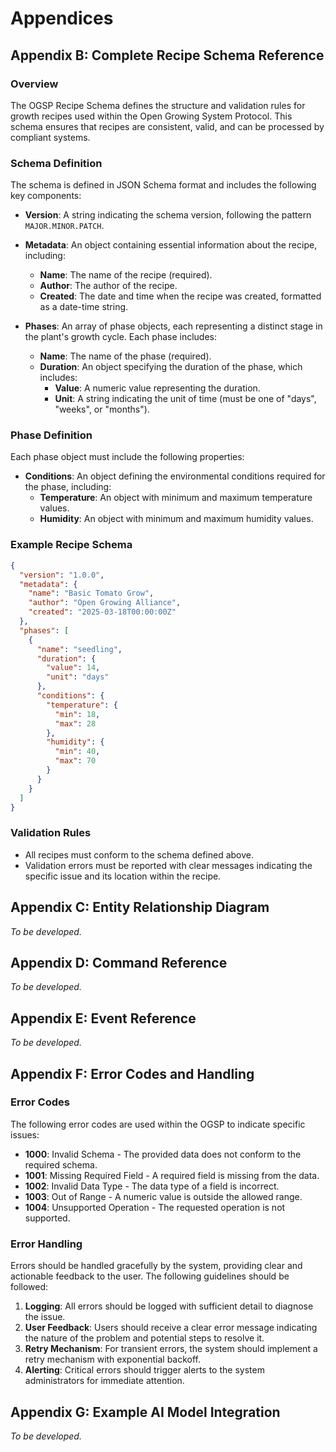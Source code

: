 # Appendices

## Appendix B: Complete Recipe Schema Reference

### Overview
The OGSP Recipe Schema defines the structure and validation rules for growth recipes used within the Open Growing System Protocol. This schema ensures that recipes are consistent, valid, and can be processed by compliant systems.

### Schema Definition
The schema is defined in JSON Schema format and includes the following key components:

- **Version**: A string indicating the schema version, following the pattern `MAJOR.MINOR.PATCH`.
- **Metadata**: An object containing essential information about the recipe, including:
  - **Name**: The name of the recipe (required).
  - **Author**: The author of the recipe.
  - **Created**: The date and time when the recipe was created, formatted as a date-time string.

- **Phases**: An array of phase objects, each representing a distinct stage in the plant's growth cycle. Each phase includes:
  - **Name**: The name of the phase (required).
  - **Duration**: An object specifying the duration of the phase, which includes:
    - **Value**: A numeric value representing the duration.
    - **Unit**: A string indicating the unit of time (must be one of "days", "weeks", or "months").

### Phase Definition
Each phase object must include the following properties:
- **Conditions**: An object defining the environmental conditions required for the phase, including:
  - **Temperature**: An object with minimum and maximum temperature values.
  - **Humidity**: An object with minimum and maximum humidity values.

### Example Recipe Schema
```json
{
  "version": "1.0.0",
  "metadata": {
    "name": "Basic Tomato Grow",
    "author": "Open Growing Alliance",
    "created": "2025-03-18T00:00:00Z"
  },
  "phases": [
    {
      "name": "seedling",
      "duration": {
        "value": 14,
        "unit": "days"
      },
      "conditions": {
        "temperature": {
          "min": 18,
          "max": 28
        },
        "humidity": {
          "min": 40,
          "max": 70
        }
      }
    }
  ]
}
```

### Validation Rules
- All recipes must conform to the schema defined above.
- Validation errors must be reported with clear messages indicating the specific issue and its location within the recipe.

## Appendix C: Entity Relationship Diagram
*To be developed.*

## Appendix D: Command Reference
*To be developed.*

## Appendix E: Event Reference
*To be developed.*

## Appendix F: Error Codes and Handling

### Error Codes
The following error codes are used within the OGSP to indicate specific issues:

- **1000**: Invalid Schema - The provided data does not conform to the required schema.
- **1001**: Missing Required Field - A required field is missing from the data.
- **1002**: Invalid Data Type - The data type of a field is incorrect.
- **1003**: Out of Range - A numeric value is outside the allowed range.
- **1004**: Unsupported Operation - The requested operation is not supported.

### Error Handling
Errors should be handled gracefully by the system, providing clear and actionable feedback to the user. The following guidelines should be followed:

1. **Logging**: All errors should be logged with sufficient detail to diagnose the issue.
2. **User Feedback**: Users should receive a clear error message indicating the nature of the problem and potential steps to resolve it.
3. **Retry Mechanism**: For transient errors, the system should implement a retry mechanism with exponential backoff.
4. **Alerting**: Critical errors should trigger alerts to the system administrators for immediate attention.


## Appendix G: Example AI Model Integration
*To be developed.*
